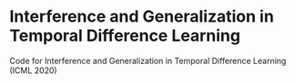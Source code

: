 # Interference and Generalization in Temporal Difference Learning

Code for Interference and Generalization in Temporal Difference Learning (ICML 2020)
